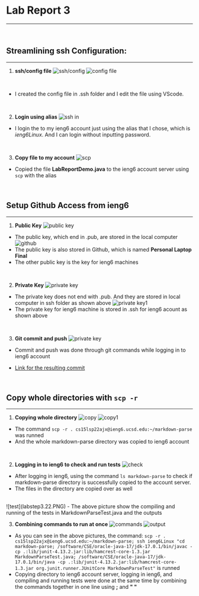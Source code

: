 # Lab Report 3
---
<br/>

## Streamlining ssh Configuration:
---
1. **ssh/config file**
![ssh/config](labstep1.1.PNG)
![config file](labstep1.PNG)
<br/>

- I created the config file in .ssh folder and I edit the file using VScode.
<br/>


2. **Login using alias**
![ssh in](labstep1.2.PNG)
- I login the to my ieng6 account just using the alias that I chose, which is *ieng6Linux*. And I can login without inputting password.
<br/>

3. **Copy file to my account**
![scp](labstep1.4.PNG)
- Copied the file **LabReportDemo.java** to the ieng6 account server using `scp` with the alias

<br/>

## Setup Github Access from ieng6
---
1. **Public Key**
![public key](labstep2.PNG)
- The public key, which end in .pub, are stored in the local computer
![github](labstep2.2.PNG)
- The public key is also stored in Github, which is named **Personal Laptop Final**
- The other public key is the key for ieng6 machines

<br/>

2. **Private Key**
![private key](labstep2.1.PNG)
- The private key does not end with .pub. And they are stored in local computer in ssh folder as shown above
![private key1](labstep2.3.PNG)
- The private key for ieng6 machine is stored in .ssh for ieng6 acount as shown above

<br/>

3. **Git commit and push**
![private key](labstep2.4.PNG)
- Commit and push was done through git commands
while logging in to ieng6 account

- [Link for the resulting commit](https://github.com/AliceFeather/markdown-parser/commit/40683d03de615b1d9f2fdc25dde3b5159d783c22
)

<br/>

## Copy whole directories with `scp -r`
---

1. **Copying whole directory**
![copy](labstep3.1.PNG)
![copy1](labstep3.11.PNG)
- The command `scp -r . cs15lsp22ajx@ieng6.ucsd.edu:~/markdown-parse` was runned
- And the whole markdown-parse directory was copied to ieng6 account

</br>

2. **Logging in to ieng6 to check and run tests**
![check](labstep3.PNG)
- After logging in ieng6, using the command `ls markdown-parse` to check if markdown-parse directory is successfully copied to the account server.
- The files in the directory are copied over as well
</br>
![test](labstep3.22.PNG)
- The above picture show the compiling and running of the tests in MarkdownParseTest.java and the outputs

</br>

3. **Combining commands to run at once**
![commands](labstep3.3.PNG)
![output](labstep3.31.PNG)
- As you can see in the above pictures, the command: `scp -r . cs15lsp22ajx@ieng6.ucsd.edu:~/markdown-parse; ssh ieng6Linux "cd markdown-parse; /software/CSE/oracle-java-17/jdk-17.0.1/bin/javac -cp .:lib/junit-4.13.2.jar:lib/hamcrest-core-1.3.jar MarkdownParseTest.java; /software/CSE/oracle-java-17/jdk-17.0.1/bin/java -cp .:lib/junit-4.13.2.jar:lib/hamcrest-core-1.3.jar org.junit.runner.JUnitCore MarkdownParseTest"` is runned
- Copying directory to ieng6 account server, logging in ieng6, and compiling and running tests were done at the same time by combining the commands together in one line using **;** and **" "**



